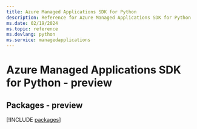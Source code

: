 ```yaml
---
title: Azure Managed Applications SDK for Python
description: Reference for Azure Managed Applications SDK for Python
ms.date: 02/19/2024
ms.topic: reference
ms.devlang: python
ms.service: managedapplications
---
```

# Azure Managed Applications SDK for Python - preview
## Packages - preview
[!INCLUDE [packages](managed-applications-index.md)]